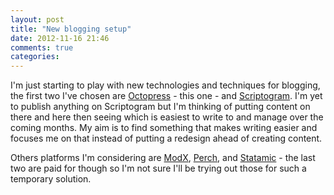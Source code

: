 ```yaml
---
layout: post
title: "New blogging setup"
date: 2012-11-16 21:46
comments: true
categories: 
---
```


I'm just starting to play with new technologies and techniques for blogging, the first two I've chosen are [Octopress](http://octopress.org/) - this one - and [Scriptogram](http://scriptogr.am/). I'm yet to publish anything on Scriptogram but I'm thinking of putting content on there and here then seeing which is easiest to write to and manage over the coming months. My aim is to find something that makes writing easier and focuses me on that instead of putting a redesign ahead of creating content.

Others platforms I'm considering are [ModX](http://modx.com/), [Perch](http://grabaperch.com/), and [Statamic](http://statamic.com/) - the last two are paid for though so I'm not sure I'll be trying out those for such a temporary solution.